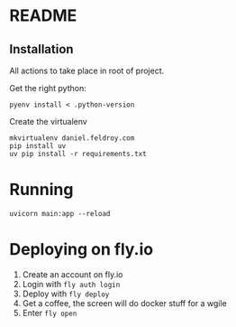 # README

## Installation

All actions to take place in root of project.

Get the right python:

```
pyenv install < .python-version
```

Create the virtualenv

```
mkvirtualenv daniel.feldroy.com
pip install uv
uv pip install -r requirements.txt
```

# Running

```
uvicorn main:app --reload
```

# Deploying on fly.io

1. Create an account on fly.io
2. Login with `fly auth login`
3. Deploy with `fly deploy`
4. Get a coffee, the screen will do docker stuff for a wgile
5. Enter `fly open`
